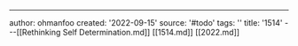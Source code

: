 ---
author: ohmanfoo
created: '2022-09-15'
source: '#todo'
tags: ''
title: '1514'
---[[Rethinking Self Determination.md]]
[[1514.md]]
[[2022.md]]
